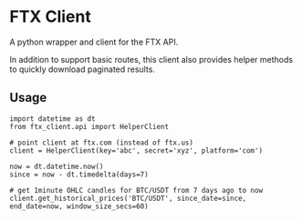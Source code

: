 # FTX Client

A python wrapper and client for the FTX API.

In addition to support basic routes, this client also provides helper methods to quickly download paginated results.

## Usage

```python3
import datetime as dt
from ftx_client.api import HelperClient

# point client at ftx.com (instead of ftx.us)
client = HelperClient(key='abc', secret='xyz', platform='com')

now = dt.datetime.now()
since = now - dt.timedelta(days=7)

# get 1minute OHLC candles for BTC/USDT from 7 days ago to now
client.get_historical_prices('BTC/USDT', since_date=since, end_date=now, window_size_secs=60)  
```
